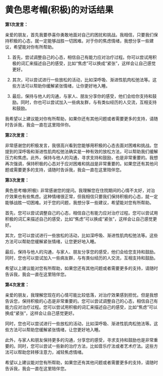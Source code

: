 # 黄色思考帽(积极)的对话结果

**第1次发言：**

亲爱的朋友，首先我要恭喜你勇敢地面对自己的困扰和挑战。我相信，只要我们保持积极的心态，就一定能够战胜一切困难。对于你的焦虑情绪，我想分享一些建议，希望能对你有所帮助。

1. 首先，尝试调整自己的心态，相信自己有能力应对治疗过程。你可以尝试用积极的词汇来描述自己的感受，比如“焦虑”可以换成“紧张”，这样会让自己感觉更好。

2. 其次，可以尝试进行一些放松的活动，比如深呼吸、渐进性肌肉松弛法等。这些方法可以帮助你缓解紧张情绪，让你更好地入睡。

3. 最后，保持与他人的沟通，与家人、朋友分享你的感受，他们会给你支持和鼓励。同时，你也可以尝试加入一些病友群，与有类似经历的人交流，互相支持和鼓励。

我希望以上建议能对你有所帮助，如果你还有其他问题或者需要更多的支持，请随时告诉我，我会一直在这里陪伴你。

**第2次发言：**

非常感谢您的积极发言，我很高兴看到您能够用积极的心态去面对困难和挑战。您提到的深呼吸和渐进性肌肉松弛法确实是一种有效的放松方法，可以帮助我们缓解压力和焦虑。此外，保持与他人的沟通，寻求支持和鼓励，也是非常重要的。我想再次强调，保持积极的心态对于应对困难和挑战是非常重要的。如果您还有其他问题或需要更多的支持，请随时告诉我，我会一直在这里陪伴您。

**第3次发言：**

黄色思考帽(积极): 非常感谢您的提问。我理解您在住院期间的心情不太好，对治疗效果也有些焦虑。这种情绪很正常，但我相信只要我们保持积极的心态，就一定能够战胜一切困难。对于您的问题，我想分享一些建议，希望能对您有所帮助。

首先，您可以尝试调整自己的心态，相信自己有能力应对治疗过程。您可以尝试用积极的词汇来描述自己的感受，比如“焦虑”可以换成“紧张”，这样会让自己感觉更好。

其次，您可以尝试进行一些放松的活动，比如深呼吸、渐进性肌肉松弛法等。这些方法可以帮助您缓解紧张情绪，让您更好地入睡。

最后，保持与他人的沟通，与家人、朋友分享您的感受，他们会给您支持和鼓励。同时，您也可以尝试加入一些病友群，与有类似经历的人交流，互相支持和鼓励。

希望以上建议能对您有所帮助，如果您还有其他问题或者需要更多的支持，请随时告诉我，我会一直在这里陪伴您。

**第4次发言：**

亲爱的朋友，我理解您现在的心情可能比较低落，对治疗效果感到担忧。但是我想告诉您，保持积极的心态是非常重要的。您可以尝试调整自己的心态，相信自己有能力应对治疗过程。您可以尝试用积极的词汇来描述自己的感受，比如“焦虑”可以换成“紧张”，这样会让自己感觉更好。

同时，您也可以尝试进行一些放松的活动，比如深呼吸、渐进性肌肉松弛法等。这些方法可以帮助您缓解紧张情绪，让您更好地入睡。

此外，与家人和朋友保持更多的沟通，分享您的感受，寻求支持和鼓励也是非常重要的。同时，您可以尝试一些新的治疗方法，比如音乐疗法或者艺术疗法。这些方法可以帮助您转移注意力，减轻焦虑情绪。

希望以上建议能对您有所帮助，如果您还有其他问题或者需要更多的支持，请随时告诉我，我会一直在这里陪伴您。

